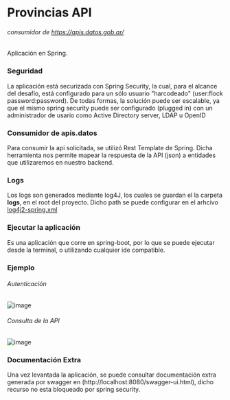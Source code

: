 # Provincias API
###### consumidor de https://apis.datos.gob.ar/
Aplicación en Spring. 

### Seguridad 
La aplicación está securizada con Spring Security, la cual, para el alcance del desafío, está configurado para un sólo usuario "harcodeado" (user:flock password:password). De todas formas, la solución puede ser escalable, ya que el mismo spring security puede ser configurado (plugged in) con un administrador de usario como Active Directory server, LDAP u OpenID 

### Consumidor de apis.datos
Para consumir la api solicitada, se utilizó Rest Template de Spring. Dicha herramienta nos permite mapear la respuesta de la API (json) a entidades que utilizaremos en nuestro backend.

### Logs
Los logs son generados mediante log4J, los cuales se guardan el la carpeta **logs**, en el root del proyecto. Dicho path se puede configurar en el arhcivo [log4j2-spring.xml](https://github.com/juliangauna236/provincias-flock-api/blob/main/src/main/resources/log4j2-spring.xml)

### Ejecutar la aplicación
Es una aplicación que corre en spring-boot, por lo que se puede ejecutar desde la terminal, o utilizando cualquier ide compatible.

### Ejemplo
###### Autenticación
![image](https://user-images.githubusercontent.com/105994685/174885283-441496d4-08a5-4494-954a-b0c6d6503906.png)

###### Consulta de la API
![image](https://user-images.githubusercontent.com/105994685/174885421-70fc9d06-712e-4202-a669-41b3f1d2b8ae.png)

### Documentación Extra
Una vez levantada la aplicación, se puede consultar documentación extra generada por swagger en (http://localhost:8080/swagger-ui.html), dicho recurso no esta bloqueado por spring security.

